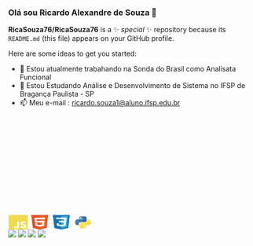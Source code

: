 ### Olá sou Ricardo Alexandre de Souza 👋
**RicaSouza76/RicaSouza76** is a ✨ _special_ ✨ repository because its `README.md` (this file) appears on your GitHub profile.

Here are some ideas to get you started:

- 🔭 Estou atualmente trabahando na Sonda do Brasil como Analisata Funcional
- 🌱 Estou Estudando Análise e Desenvolvimento de Sistema no IFSP de Bragança Paulista - SP
- 📫 Meu e-mail : ricardo.souza1@aluno.ifsp.edu.br

<div>
  <a href="https://github.com/RicaSouza76"></a>
  <img height="180em" scr="https://github-readme-stats.vercel.app/api?username=RicaSouza76a&theme=dark&show_icons=true"/>
  <img height="180em" scr="https://github-readme-stats.vercel.app/api/top-langs/?username=RicaSouza76&layout=compact&langs_count=16&theme=dark"/>
 </div>
<div style="display: inline_block"><br>
  <img align="center" alt="Rica-Js" height="30" width="40" src="https://raw.githubusercontent.com/devicons/devicon/master/icons/javascript/javascript-plain.svg">
   <img align="center" alt="Rica-HTML" height="30" width="40" src="https://raw.githubusercontent.com/devicons/devicon/master/icons/html5/html5-original.svg">
  <img align="center" alt="Rica-CSS" height="30" width="40" src="https://raw.githubusercontent.com/devicons/devicon/master/icons/css3/css3-original.svg">
  <img align="center" alt="Rica-Python" height="30" width="40" src="https://raw.githubusercontent.com/devicons/devicon/master/icons/python/python-original.svg">
</div>
<div> 
  <a href="https://www.youtube.com/channel/UC_-uuuZbY0AAt9CViNzvc-Q" target="_blank"><img src="https://img.shields.io/badge/YouTube-FF0000?style=for-the-badge&logo=youtube&logoColor=white" target="_blank"></a>
  <a href="https://instagram.com/ricardo_rasouza" target="_blank"><img src="https://img.shields.io/badge/-Instagram-%23E4405F?style=for-the-badge&logo=instagram&logoColor=white" target="_blank"></a>
   <a href = "mailto:ricardo.souza1@aluno.ifsp.edu.br"><img src="https://img.shields.io/badge/-Gmail-%23333?style=for-the-badge&logo=gmail&logoColor=white" target="_blank"></a>
  <a href="https://www.linkedin.com/in/ricardo-alexandre-de-souza-2897ab23" target="_blank"><img src="https://img.shields.io/badge/-LinkedIn-%230077B5?style=for-the-badge&logo=linkedin&logoColor=white" target="_blank"></a> 
  
</div>

